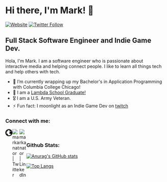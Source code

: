# Hi there, I'm Mark! 👋

[![Website](https://img.shields.io/website?label=markambrocio.com&style=for-the-badge&url=https%3A%2F%2Fmarkambrocio.com%2F)](https://markambrocio.com)
[![Twitter Follow](https://img.shields.io/twitter/follow/_mark_ambro?color=%231DA1F2&label=follow%20_mark_ambro&style=for-the-badge)](https://twitter.com/_mark_ambro)

## Full Stack Software Engineer and Indie Game Dev.
Hola, I'm Mark. I am a software engineer who is passionate about interactive media and helping connect people. I like to learn all things tech and help others with tech.

- 🔭 I’m currently wrapping up my Bachelor's in Application Programming with Columbia College Chicago!
- 🎉 I am a [Lambda School Graduate!](https://www.credly.com/badges/572f9292-79b4-4e94-b3b0-6b45d910a174/public_url)
- 🎖️ I am a U.S. Army Veteran.
- ⚡ Fun fact: I moonlight as an Indie Game Dev on [twitch][Twitch]

### Connect with me:

[<img align="left" alt="markambrocio.com" width="22px" src="https://raw.githubusercontent.com/iconic/open-iconic/master/svg/globe.svg" />][website]
[<img align="left" alt="markanator | Twitter" width="22px" src="https://cdn.jsdelivr.net/npm/simple-icons@v3/icons/twitter.svg" />][twitter]
[<img align="left" alt="markanator | LinkedIn" width="22px" src="https://cdn.jsdelivr.net/npm/simple-icons@v3/icons/linkedin.svg" />][linkedin]
<br />

### Github Stats:

[![Anurag's GitHub stats](https://github-readme-stats-markanator.vercel.app/api?username=markanator)](https://github.com/markanator/github-readme-stats)
<br />

[![Top Langs](https://github-readme-stats-markanator.vercel.app/api/top-langs/?username=markanator&layout=compact&langs_count=3)](https://github.com/markanator/github-readme-stats)


[website]: https://markambrocio.com
[twitter]: https://twitter.com/_mark_ambro
[linkedin]: https://www.linkedin.com/in/mark-ambro/
[twitch]: https://www.twitch.tv/palante_mark

